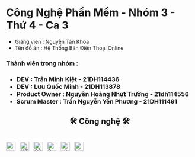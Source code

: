 # Công Nghệ Phần Mềm - Nhóm 3 - Thứ 4 - Ca 3
* Giảng viên : Nguyễn Tấn Khoa 
* Tên đồ án : Hệ Thống Bán Điện Thoại Online

<h3>Thành viên trong nhóm : <h3>
  
* DEV : Trần Minh Kiệt - 21DH114436
* DEV : Lưu Quốc Minh - 21DH113878
* Product Owner : Nguyễn Hoàng Nhựt Trường - 21dh114556
* Scrum Master : Trần Nguyễn Yến Phương - 21DH111491


<h2 align="center">🛠 Công nghệ 🛠</h2>
<br>
<!-- https://simpleicons.org/ -->
<span><img src="https://img.shields.io/badge/JavaScript-282C34?logo=javascript&logoColor=F7DF1E" alt="JavaScript logo" title="JavaScript" height="25" /></span>
&nbsp;
<span><img src="https://img.shields.io/badge/HTML5-282C34?logo=html5&logoColor=E34F26" alt="HTML5 logo" title="HTML5" height="25" /></span>
&nbsp;
<span><img src="https://img.shields.io/badge/CSS3-282C34?logo=css3&logoColor=1572B6" alt="CSS3 logo" title="CSS3" height="25" /></span>
&nbsp;
<span><img src="https://img.shields.io/badge/Bootstrap-282C34?logo=bootstrap&logoColor=7952B3" alt="Bootstrap logo" title="Bootstrap" height="25" /></span>
&nbsp;
<span><img src="https://img.shields.io/badge/git-282C34?logo=git&logoColor=F05032" alt="git logo" title="git" height="25" /></span>
&nbsp;
<span><img src="https://img.shields.io/badge/VS%20Code-282C34?logo=visual-studio-code&logoColor=007ACC" alt="Visual Studio 2022" title="Visual Studio Code" height="25" /></span>
&nbsp;
<br>


